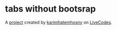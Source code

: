 # tabs without bootsrap
A [project](https://livecodes.io/?x=https://github.com/karimhatemhosny/tabs-without-bootsrap/tree/gh-pages/src) created by [karimhatemhosny](https://github.com/karimhatemhosny) on [LiveCodes](https://livecodes.io).